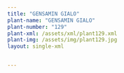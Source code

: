 ```yaml
---
title: "GENSAMIN GIALO"
plant-name: "GENSAMIN GIALO"
plant-number: "129"
plant-xml: /assets/xml/plant129.xml
plant-img: /assets/img/plant129.jpg
layout: single-xml


---
```

